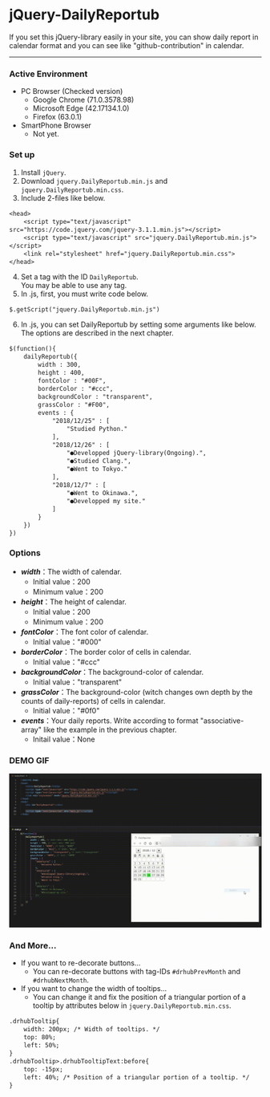 # jQuery-DailyReportub
If you set this jQuery-library easily in your site, you can show daily report in calendar format and you can see like "github-contribution" in calendar.

---
### Active Environment
- PC Browser (Checked version)
    - Google Chrome (71.0.3578.98)
    - Microsoft Edge (42.17134.1.0)
    - Firefox (63.0.1)
- SmartPhone Browser
    - Not yet.

### Set up
1. Install `jQuery`.
2. Download `jquery.DailyReportub.min.js` and `jquery.DailyReportub.min.css`.
3. Include 2-files like below.
```
<head>
    <script type="text/javascript" src="https://code.jquery.com/jquery-3.1.1.min.js"></script>
    <script type="text/javascript" src="jquery.DailyReportub.min.js"></script>
    <link rel="stylesheet" href="jquery.DailyReportub.min.css">
</head>
```
4. Set a tag with the ID `DailyReportub`.  
You may be able to use any tag.
5. In .js, first, you must write code below.
```
$.getScript("jquery.DailyReportub.min.js")
```
6. In .js, you can set DailyReportub by setting some arguments like below.  
The options are described in the next chapter.
```
$(function(){
    dailyReportub({
        width : 300,
        height : 400,
        fontColor : "#00F",
        borderColor : "#ccc",
        backgroundColor : "transparent",
        grassColor : "#F00",
        events : {
            "2018/12/25" : [
                "Studied Python."
            ],
            "2018/12/26" : [
                "●Developped jQuery-library(Ongoing).",
                "●Studied Clang.",
                "●Went to Tokyo."
            ],
            "2018/12/7" : [
                "●Went to Okinawa.",
                "●Developped my site."
            ]
        }
    })
})
```

### Options
- ***width***：The width of calendar.
    - Initial value：200
    - Minimum value：200
- ***height***：The height of calendar.
    - Initial value：200
    - Minimum value：200
- ***fontColor***：The font color of calendar.
    - Initial value："#000"
- ***borderColor***：The border color of cells in calendar.
    - Initial value："#ccc"
- ***backgroundColor***：The background-color of calendar.
    - Initial value："transparent"
- ***grassColor***：The background-color (witch changes own depth by the counts of daily-reports) of cells in calendar.
    - Initial value："#0f0"
- ***events***：Your daily reports. Write according to format "associative-array" like the example in the previous chapter.
    - Initail value：None

### DEMO GIF
![DEMO](https://github.com/KagenoMoheji/jQuery-DailyReportub/blob/media/media/DailyReportub.gif)

### And More...
- If you want to re-decorate buttons...
    - You can re-decorate buttons with tag-IDs `#drhubPrevMonth` and `#drhubNextMonth`.
- If you want to change the width of tooltips...
    - You can change it and fix the position of a triangular portion of a tooltip by attributes below in `jquery.DailyReportub.min.css`.
```
.drhubTooltip{
    width: 200px; /* Width of tooltips. */
    top: 80%;
    left: 50%;
}
.drhubTooltip>.drhubTooltipText:before{
    top: -15px;
    left: 40%; /* Position of a triangular portion of a tooltip. */
}
```